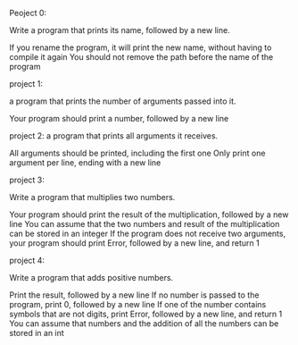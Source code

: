 Peoject 0:

Write a program that prints its name, followed by a new line.

If you rename the program, it will print the new name, without having to compile it again
You should not remove the path before the name of the program



project 1:

a program that prints the number of arguments passed into it.

Your program should print a number, followed by a new line

project 2:
a program that prints all arguments it receives.

All arguments should be printed, including the first one
Only print one argument per line, ending with a new line

project 3:

Write a program that multiplies two numbers.

Your program should print the result of the multiplication, followed by a new line
You can assume that the two numbers and result of the multiplication can be stored in an integer
If the program does not receive two arguments, your program should print Error, followed by a new line, and return 1

project 4:

Write a program that adds positive numbers.

Print the result, followed by a new line
If no number is passed to the program, print 0, followed by a new line
If one of the number contains symbols that are not digits, print Error, followed by a new line, and return 1
You can assume that numbers and the addition of all the numbers can be stored in an int
